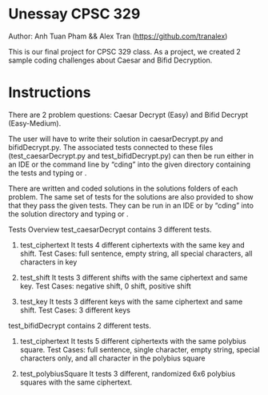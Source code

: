 # Unessay CPSC 329
Author: Anh Tuan Pham && Alex Tran (https://github.com/tranalex)

This is our final project for CPSC 329 class. As a project, we created 2 sample coding challenges about Caesar and Bifid Decryption. 


# Instructions

There are 2 problem questions: Caesar Decrypt (Easy) and Bifid Decrypt (Easy-Medium). 

The user will have to write their solution in caesarDecrypt.py and bifidDecrypt.py. The associated tests connected to these files (test_caesarDecrypt.py and test_bifidDecrypt.py) can then be run either in an IDE or the command line by “cding” into the given directory containing the tests and typing <python test_caesarDecrypt.py> or <python test_bifidDecrypt.py>. 

There are written and coded solutions in the solutions folders of each problem. The same set of tests for the solutions are also provided to show that they pass the given tests. They can be run in an IDE or by “cding” into the solution directory and typing <python test_caesarDecryptSolution.py> or <python test_bifidDecryptSolution.py>.

Tests Overview
test_caesarDecrypt contains 3 different tests.
1)	test_ciphertext 
It tests 4 different ciphertexts with the same key and shift.
Test Cases: full sentence, empty string, all special characters, all characters in key

2)	test_shift
It tests 3 different shifts with the same ciphertext and same key.
Test Cases: negative shift, 0 shift, positive shift

3)	test_key
It tests 3 different keys with the same ciphertext and same shift.
Test Cases: 3 different keys 

test_bifidDecrypt contains 2 different tests.
1)	test_ciphertext
It tests 5 different ciphertexts with the same polybius square.
Test Cases: full sentence, single character, empty string, special characters only, and all character in the polybius square

2)	test_polybiusSquare
It tests 3 different, randomized 6x6 polybius squares with the same ciphertext.
